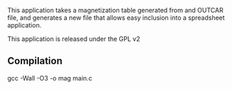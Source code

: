 This application takes a magnetization table generated from and OUTCAR file, and generates a new file that allows easy inclusion into a spreadsheet application.

This application is released under the GPL v2

Compilation
-----------


gcc -Wall -O3 -o mag main.c
